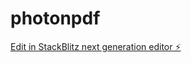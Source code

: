 # photonpdf

[Edit in StackBlitz next generation editor ⚡️](https://stackblitz.com/~/github.com/PNB1710/photonpdf)